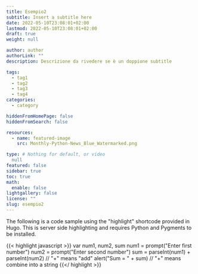 ```yaml
---
title: Esempio2
subtitle: Insert a subtitle here
date: 2022-05-10T23:08:01+02:00
lastmod: 2022-05-10T23:08:01+02:00
draft: true
weight: null

author: author
authorLink: ""
description: Descrizione da rivedere se è un doppione subtitle

tags:
  - tag1
  - tag2
  - tag3
  - tag4
categories:
  - category

hiddenFromHomePage: false
hiddenFromSearch: false

resources:
  - name: featured-image
    src: Monthly-Python-News_Blue_Watermarked.png

type: # Nothing for default, or video 
  null
featured: false
sidebar: true
toc: true
math:
  enable: false
lightgallery: false
license: ""
slug: esempio2
---
```


The following is a code sample using the "highlight" shortcode provided in Hugo. This is server side highlighting and requires Python and Pygments to be installed.

{{< highlight javascript >}}
    var num1, num2, sum
    num1 = prompt("Enter first number")
    num2 = prompt("Enter second number")
    sum = parseInt(num1) + parseInt(num2) // "+" means "add"
    alert("Sum = " + sum)  // "+" means combine into a string
{{</ highlight >}}